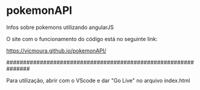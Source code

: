 # pokemonAPI
Infos sobre pokemons utilizando angularJS

O site com o funcionamento do código está no seguinte link: 

https://vicmoura.github.io/pokemonAPI/

###############################################################

Para utilização, abrir com o VScode e dar "Go Live" no arquivo index.html 
